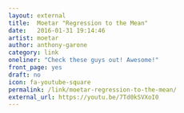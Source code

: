 ```yaml
---
layout: external
title:  Moetar "Regression to the Mean"
date:   2016-01-31 19:14:46
artist: moetar
author: anthony-garone
category: link
oneliner: "Check these guys out! Awesome!"
front_page: yes
draft: no
icon: fa-youtube-square
permalink: /link/moetar-regression-to-the-mean/
external_url: https://youtu.be/7Td0kSVXoI0
---
```

